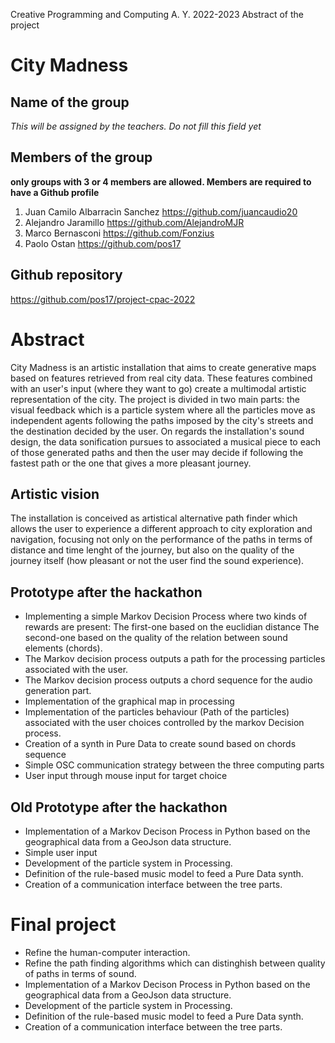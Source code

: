 
Creative Programming and Computing
A. Y. 2022-2023
Abstract of the project

# City Madness

## Name of the group
_This will be assigned by the teachers. Do not fill this field yet_

## Members of the group 
__only groups with 3 or 4 members are allowed. Members are required to have a Github profile__ 
1.	Juan Camilo Albarracìn Sanchez https://github.com/juancaudio20
2.	Alejandro Jaramillo https://github.com/AlejandroMJR
3.	Marco Bernasconi https://github.com/Fonzius
4.	Paolo Ostan https://github.com/pos17

## Github repository
https://github.com/pos17/project-cpac-2022


# Abstract
City Madness is an artistic installation that aims to create generative maps based on features retrieved from real city data. These features combined with an user's input (where they want to go) create a multimodal artistic representation of the city. The project is divided in two main parts: the visual feedback which is a particle system where all the particles move as independent agents following the paths imposed by the city's streets and the destination decided by the user. On regards the installation's sound design, the data sonification pursues to associated a musical piece to each of those generated paths and then the user may decide if following the fastest path or the one that gives a more pleasant journey. 

 

## Artistic vision
The installation is conceived as artistical alternative path finder which allows the user to experience a different approach to city exploration and navigation, focusing not only on the performance of the paths in terms of distance and time lenght of the journey, but also on the quality of the journey itself (how pleasant or not the user find the sound experience).

## Prototype after the hackathon
- Implementing a simple Markov Decision Process where two kinds of rewards are present:
    The first-one based on the euclidian distance
    The second-one based on the quality of the relation between sound elements (chords). 
- The Markov decision process outputs a path for the processing particles associated with the user. 
- The Markov decision process outputs a chord sequence for the audio generation part. 
- Implementation of the graphical map in processing
- Implementation of the particles behaviour (Path of the particles) associated with the user choices controlled by the markov Decision process. 
- Creation of a synth in Pure Data to create sound based on chords sequence
- Simple OSC communication strategy between the three computing parts 
- User input through mouse input for target choice

## Old Prototype after the hackathon

- Implementation of a Markov Decison Process in Python based on the geographical data from a GeoJson data structure.
- Simple user input
- Development of the particle system in Processing.
- Definition of the rule-based music model to feed a Pure Data synth.
- Creation of a communication interface between the tree parts.

# Final project
- Refine the human-computer interaction.
- Refine the path finding algorithms which can distinghish between quality of paths in terms of sound.
- Implementation of a Markov Decison Process in Python based on the geographical data from a GeoJson data structure.
- Development of the particle system in Processing.
- Definition of the rule-based music model to feed a Pure Data synth.
- Creation of a communication interface between the tree parts.

